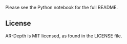 Please see the Python notebook for the full README.

## License
AR-Depth is MIT licensed, as found in the LICENSE file.
